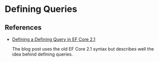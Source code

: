 # Defining Queries

## References

- [Defining a Defining Query in EF Core 2.1](https://thedatafarm.com/data-access/defining-a-defining-query-in-ef-core-2-1/)

  The blog post uses the old EF Core 2.1 syntax but describes well the idea behind defining queries.
